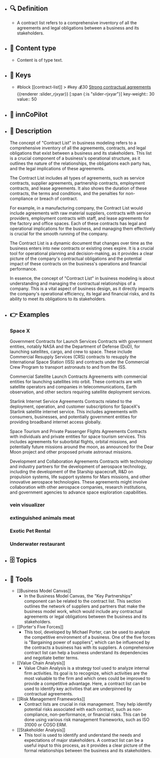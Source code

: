 - ## 🔍 Definition
  - A contract list refers to a comprehensive inventory of all the agreements and legal obligations between a business and its stakeholders.
- ## 📰 Content type 
  - Content is of type text.
  
- ## 🔑 Keys
  - #block [[contract-list]] > #key 💰30 [Strong contractual agreements](https://xbokmd.github.io/plastilinn/#/docs/xBoK/sections/contract-list%2FStrong%20contractual%20agreements) {{renderer :slider_rjxyar}} [:span {:is "slider-rjxyar"}] 
    key-weight:: 30
    value:: 50
- ## 🤖 innCoPilot
  
- ## 📖 Description
  The concept of "Contract List" in business modeling refers to a comprehensive inventory of all the agreements, contracts, and legal obligations that exist between a business and its stakeholders. This list is a crucial component of a business's operational structure, as it outlines the nature of the relationships, the obligations each party has, and the legal implications of these agreements.
  
  The Contract List includes all types of agreements, such as service contracts, supplier agreements, partnership contracts, employment contracts, and lease agreements. It also shows the duration of these contracts, the terms and conditions, and the penalties for non-compliance or breach of contract.
  
  For example, in a manufacturing company, the Contract List would include agreements with raw material suppliers, contracts with service providers, employment contracts with staff, and lease agreements for the factory and office spaces. Each of these contracts has legal and operational implications for the business, and managing them effectively is crucial for the smooth running of the company.
  
  The Contract List is a dynamic document that changes over time as the business enters into new contracts or existing ones expire. It is a crucial tool for operational planning and decision-making, as it provides a clear picture of the company's contractual obligations and the potential impact of these contracts on the business's operations and financial performance.
  
  In essence, the concept of "Contract List" in business modeling is about understanding and managing the contractual relationships of a company. This is a vital aspect of business design, as it directly impacts the company's operational efficiency, its legal and financial risks, and its ability to meet its obligations to its stakeholders.
- ## 👉 Examples
  ### Space X
  Government Contracts for Launch Services
  Contracts with government entities, notably NASA and the Department of Defense (DoD), for launching satellites, cargo, and crew to space. These include Commercial Resupply Services (CRS) contracts to resupply the International Space Station (ISS) and contracts under the Commercial Crew Program to transport astronauts to and from the ISS.
  
  Commercial Satellite Launch Contracts
  Agreements with commercial entities for launching satellites into orbit. These contracts are with satellite operators and companies in telecommunications, Earth observation, and other sectors requiring satellite deployment services.
  
  Starlink Internet Service Agreements
  Contracts related to the deployment, operation, and customer subscriptions for SpaceX's Starlink satellite internet service. This includes agreements with consumers, businesses, and potentially government entities for providing broadband internet access globally.
  
  Space Tourism and Private Passenger Flights Agreements
  Contracts with individuals and private entities for space tourism services. This includes agreements for suborbital flights, orbital missions, and potentially future missions around the moon, as announced for the Dear Moon project and other proposed private astronaut missions.
  
  Development and Collaboration Agreements
  Contracts with technology and industry partners for the development of aerospace technology, including the development of the Starship spacecraft, R&D on propulsion systems, life support systems for Mars missions, and other innovative aerospace technologies. These agreements might involve collaboration with other aerospace companies, research institutions, and government agencies to advance space exploration capabilities.
  ### vein visualizer
  
  ### extinguished animals meat
  
  ### Exotic Pet Rental
  
  ### Underwater restaurant
  
- ## 🗄️ Topics
  
- ## 🧰 Tools
  - [[Business Model Canvas]]
    - In the Business Model Canvas, the "Key Partnerships" component can be related to the contract list. This section outlines the network of suppliers and partners that make the business model work, which would include any contractual agreements or legal obligations between the business and its stakeholders.
  - [[Porter's Five Forces]]
    - This tool, developed by Michael Porter, can be used to analyze the competitive environment of a business. One of the five forces is "Bargaining power of suppliers", which can be influenced by the contracts a business has with its suppliers. A comprehensive contract list can help a business understand its dependencies and negotiate better terms.
  - [[Value Chain Analysis]]
    - Value Chain Analysis is a strategy tool used to analyze internal firm activities. Its goal is to recognize, which activities are the most valuable to the firm and which ones could be improved to provide a competitive advantage. Here, a contract list can be used to identify key activities that are underpinned by contractual agreements.
  - [[Risk Management Frameworks]]
    - Contract lists are crucial in risk management. They help identify potential risks associated with each contract, such as non-compliance, non-performance, or financial risks. This can be done using various risk management frameworks, such as ISO 31000 or COSO ERM.
  - [[Stakeholder Analysis]]
    - This tool is used to identify and understand the needs and expectations of major stakeholders. A contract list can be a useful input to this process, as it provides a clear picture of the formal relationships between the business and its stakeholders.
